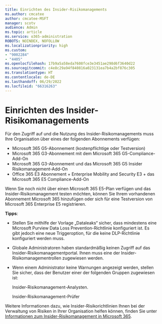 ```yaml
---
title: Einrichten des Insider-Risikomanagements
ms.author: cmcatee
author: cmcatee-MSFT
manager: scotv
audience: Admin
ms.topic: article
ms.service: o365-administration
ROBOTS: NOINDEX, NOFOLLOW
ms.localizationpriority: high
ms.custom:
- "9002284"
- "4405"
ms.openlocfilehash: 17b9a5a58eda7608fce3e3451ae298d6f3640d22
ms.sourcegitcommit: c4e8c29a94f840816a023131ea7b4a2bf876c305
ms.translationtype: HT
ms.contentlocale: de-DE
ms.lasthandoff: 06/29/2022
ms.locfileid: "66316263"
---
```

# <a name="set-up-insider-risk-management"></a>Einrichten des Insider-Risikomanagements

Für den Zugriff auf und die Nutzung des Insider-Risikomanagements muss Ihre Organisation über eines der folgenden Abonnements verfügen:

- Microsoft 365 G5-Abonnement (kostenpflichtige oder Testversion)
- Microsoft 365 G3-Abonnement mit dem Microsoft 365 G5-Compliance-Add-On
- Microsoft 365 G3-Abonnement und das Microsoft 365 G5 Insider Risikomanagement-Add-On
- Office 365 E3 Abonnement + Enterprise Mobility and Security E3 + das Microsoft 365 E5 Compliance-Add-On

Wenn Sie noch nicht über einen Microsoft 365 E5-Plan verfügen und das Insider-Risikomanagement testen möchten, können Sie Ihrem vorhandenen Abonnement Microsoft 365 hinzufügen oder sich für eine Testversion von Microsoft 365 Enterprise E5 registrieren.

**Tipps**:

- Stellen Sie mithilfe der Vorlage „Dataleaks“ sicher, dass mindestens eine Microsoft Purview Data Loss Prevention-Richtlinie konfiguriert ist. Es gibt jedoch eine neue Triggeroption, für die keine DLP-Richtlinie konfiguriert werden muss.

- Globale Administratoren haben standardmäßig keinen Zugriff auf das Insider-Risikomanagementportal. Ihnen muss eine der Insider-Risikomanagementrollen zugewiesen werden.

- Wenn einem Administrator keine Warnungen angezeigt werden, stellen Sie sicher, dass der Benutzer einer der folgenden Gruppen zugewiesen ist:

    Insider-Risikomanagement-Analysten.

    Insider-Risikomanagement-Prüfer

Weitere Informationen dazu, wie Insider-Risikorichtlinien Ihnen bei der Verwaltung von Risiken in Ihrer Organisation helfen können, finden Sie unter [Informationen zum Insider-Risikomanagement in Microsoft 365](https://docs.microsoft.com/microsoft-365/compliance/insider-risk-management).
